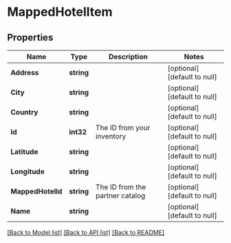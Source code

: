 # MappedHotelItem

## Properties
Name | Type | Description | Notes
------------ | ------------- | ------------- | -------------
**Address** | **string** |  | [optional] [default to null]
**City** | **string** |  | [optional] [default to null]
**Country** | **string** |  | [optional] [default to null]
**Id** | **int32** | The ID from your inventory | [optional] [default to null]
**Latitude** | **string** |  | [optional] [default to null]
**Longitude** | **string** |  | [optional] [default to null]
**MappedHotelId** | **string** | The ID from the partner catalog | [optional] [default to null]
**Name** | **string** |  | [optional] [default to null]

[[Back to Model list]](../README.md#documentation-for-models) [[Back to API list]](../README.md#documentation-for-api-endpoints) [[Back to README]](../README.md)

